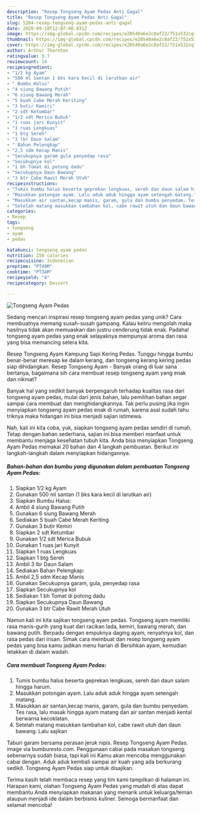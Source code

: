 ```yaml
---
description: "Resep Tongseng Ayam Pedas Anti Gagal"
title: "Resep Tongseng Ayam Pedas Anti Gagal"
slug: 5204-resep-tongseng-ayam-pedas-anti-gagal
date: 2020-09-18T12:07:00.031Z
image: https://img-global.cpcdn.com/recipes/e20540a6e2c8af22/751x532cq70/tongseng-ayam-pedas-foto-resep-utama.jpg
thumbnail: https://img-global.cpcdn.com/recipes/e20540a6e2c8af22/751x532cq70/tongseng-ayam-pedas-foto-resep-utama.jpg
cover: https://img-global.cpcdn.com/recipes/e20540a6e2c8af22/751x532cq70/tongseng-ayam-pedas-foto-resep-utama.jpg
author: Arthur Thornton
ratingvalue: 3.7
reviewcount: 14
recipeingredient:
- "1/2 kg Ayam"
- "500 ml santan 1 bks kara kecil di larutkan air"
- " Bumbu Halus"
- "4 siung Bawang Putih"
- "6 siung Bawang Merah"
- "5 buah Cabe Merah Keriting"
- "3 butir Kemiri"
- "2 sdt Ketumbar"
- "1/2 sdt Merica Bubuk"
- "1 ruas jari Kunyit"
- "1 ruas Lengkuas"
- "1 btg Sereh"
- "3 lbr Daun Salam"
- " Bahan Pelengkap"
- "2,5 sdm Kecap Manis"
- "Secukupnya garam gula penyedap rasa"
- "Secukupnya kol"
- "1 bh Tomat di potong dadu"
- "Secukupnya Daun Bawang"
- "3 btr Cabe Rawit Merah Utuh"
recipeinstructions:
- "Tumis bumbu halus beserta geprekan lengkuas, sereh dan daun salam hingga harum."
- "Masukkan potongan ayam. Lalu aduk aduk hingga ayam setengah matang."
- "Masukkan air santan,kecap manis, garam, gula dan bumbu penyedam. Tes rasa, lalu masak hingga ayam matang dan air santan menjadi kental berwarna kecoklatan."
- "Setelah matang masukkan tambahan kol, cabe rawit utuh dan daun bawang. Lalu sajikan"
categories:
- Resep
tags:
- tongseng
- ayam
- pedas

katakunci: tongseng ayam pedas 
nutrition: 250 calories
recipecuisine: Indonesian
preptime: "PT40M"
cooktime: "PT34M"
recipeyield: "4"
recipecategory: Dessert

---
```



![Tongseng Ayam Pedas](https://img-global.cpcdn.com/recipes/e20540a6e2c8af22/751x532cq70/tongseng-ayam-pedas-foto-resep-utama.jpg)

Sedang mencari inspirasi resep tongseng ayam pedas yang unik? Cara membuatnya memang susah-susah gampang. Kalau keliru mengolah maka hasilnya tidak akan memuaskan dan justru cenderung tidak enak. Padahal tongseng ayam pedas yang enak selayaknya mempunyai aroma dan rasa yang bisa memancing selera kita.

Resep Tongseng Ayam Kampung Sapi Kering Pedas. Tunggu hingga bumbu benar-benar meresap ke dalam kerang, dan tongseng kerang kering pedas siap dihidangkan. Resep Tongseng Ayam - Banyak orang di luar sana bertanya, bagaimana sih cara membuat resep tongseng ayam yang enak dan nikmat?

Banyak hal yang sedikit banyak berpengaruh terhadap kualitas rasa dari tongseng ayam pedas, mulai dari jenis bahan, lalu pemilihan bahan segar sampai cara membuat dan menghidangkannya. Tak perlu pusing jika ingin menyiapkan tongseng ayam pedas enak di rumah, karena asal sudah tahu triknya maka hidangan ini bisa menjadi sajian istimewa.


Nah, kali ini kita coba, yuk, siapkan tongseng ayam pedas sendiri di rumah. Tetap dengan bahan sederhana, sajian ini bisa memberi manfaat untuk membantu menjaga kesehatan tubuh kita. Anda bisa menyiapkan Tongseng Ayam Pedas memakai 20 bahan dan 4 langkah pembuatan. Berikut ini langkah-langkah dalam menyiapkan hidangannya.

<!--inarticleads1-->

##### Bahan-bahan dan bumbu yang digunakan dalam pembuatan Tongseng Ayam Pedas:

1. Siapkan 1/2 kg Ayam
1. Gunakan 500 ml santan (1 bks kara kecil di larutkan air)
1. Siapkan  Bumbu Halus:
1. Ambil 4 siung Bawang Putih
1. Gunakan 6 siung Bawang Merah
1. Sediakan 5 buah Cabe Merah Keriting
1. Gunakan 3 butir Kemiri
1. Siapkan 2 sdt Ketumbar
1. Gunakan 1/2 sdt Merica Bubuk
1. Gunakan 1 ruas jari Kunyit
1. Siapkan 1 ruas Lengkuas
1. Siapkan 1 btg Sereh
1. Ambil 3 lbr Daun Salam
1. Sediakan  Bahan Pelengkap:
1. Ambil 2,5 sdm Kecap Manis
1. Gunakan Secukupnya garam, gula, penyedap rasa
1. Siapkan Secukupnya kol
1. Sediakan 1 bh Tomat di potong dadu
1. Siapkan Secukupnya Daun Bawang
1. Gunakan 3 btr Cabe Rawit Merah Utuh


Namun kali ini kita sajikan tongseng ayam pedas. Tongseng ayam memiliki rasa manis-gurih yang kuat dari racikan lada, kemiri, bawang merah, dan bawang putih. Berpadu dengan empuknya daging ayam, renyahnya kol, dan rasa pedas dari irisan. Simak cara membuat dan resep tongseng ayam pedas yang bisa kamu jadikan menu harian di Bersihkan ayam, kemudian letakkan di dalam wadah. 

<!--inarticleads2-->

##### Cara membuat Tongseng Ayam Pedas:

1. Tumis bumbu halus beserta geprekan lengkuas, sereh dan daun salam hingga harum.
1. Masukkan potongan ayam. Lalu aduk aduk hingga ayam setengah matang.
1. Masukkan air santan,kecap manis, garam, gula dan bumbu penyedam. Tes rasa, lalu masak hingga ayam matang dan air santan menjadi kental berwarna kecoklatan.
1. Setelah matang masukkan tambahan kol, cabe rawit utuh dan daun bawang. Lalu sajikan


Taburi garam bersama perasan jeruk nipis. Resep Tongseng Ayam Pedas. image via bumburesto.com. Penggunaan cabai pada masakan tongseng sebenarnya sudah biasa, tapi kali ini Kamu akan mencoba menggunakan cabai dengan. Aduk aduk kembali sampai air kuah yang ada berkurang sedikit. Tongseng Ayam Pedas siap untuk disajikan. 

Terima kasih telah membaca resep yang tim kami tampilkan di halaman ini. Harapan kami, olahan Tongseng Ayam Pedas yang mudah di atas dapat membantu Anda menyiapkan makanan yang menarik untuk keluarga/teman ataupun menjadi ide dalam berbisnis kuliner. Semoga bermanfaat dan selamat mencoba!
